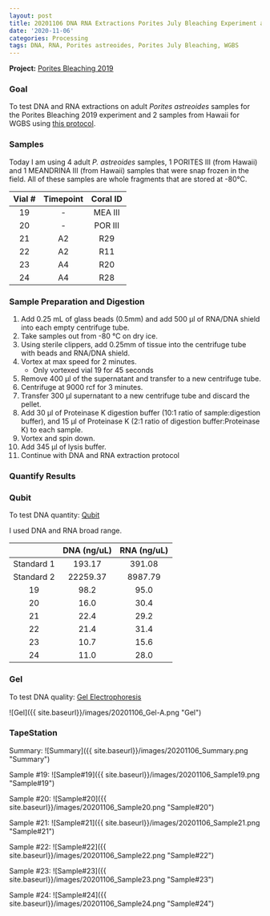 ```yaml
---
layout: post
title: 20201106 DNA RNA Extractions Porites July Bleaching Experiment and WGBS samples
date: '2020-11-06'
categories: Processing
tags: DNA, RNA, Porites astreoides, Porites July Bleaching, WGBS
---
```



**Project:** [Porites Bleaching 2019](https://github.com/kevinhwong1/Porites_Rim_Bleaching_2019)


### Goal
To test DNA and RNA extractions on adult *Porites astreoides* samples for the Porites Bleaching 2019 experiment and 2 samples from Hawaii for WGBS using [this protocol](https://kevinhwong1.github.io/KevinHWong_Notebook/20201027-DNA-RNA-Extractions-Porites-July-Bleaching-Experiment/).

### Samples

Today I am using 4 adult *P. astreoides* samples, 1 PORITES III (from Hawaii) and 1 MEANDRINA III (from Hawaii) samples that were snap frozen in the field. All of these samples are whole fragments that are stored at -80&deg;C.

| Vial # 	| Timepoint 	| Coral ID 	|
|:------:	|:---------:	|:--------:	|
|    19  	|     -     	|  MEA III  |
|    20  	|     -     	|  POR III 	|
|    21  	|     A2    	|    R29   	|
|    22  	|     A2    	|    R11  	|
|    23  	|     A4    	|    R20    |
|    24  	|     A4    	|    R28   	|



### Sample Preparation and Digestion
1. Add 0.25 mL of glass beads (0.5mm) and add 500 μl of RNA/DNA shield into each empty centrifuge tube.
2. Take samples out from -80 &deg;C on dry ice.
3. Using sterile clippers, add 0.25mm of tissue into the centrifuge tube with beads and RNA/DNA shield.  
4. Vortex at max speed for 2 minutes.
    * Only vortexed vial 19 for 45 seconds
5. Remove 400 μl of the supernatant and transfer to a new centrifuge tube.
6. Centrifuge at 9000 rcf for 3 minutes.
7. Transfer 300 μl supernatant to a new centrifuge tube and discard the pellet.
8. Add 30 μl of Proteinase K digestion buffer (10:1 ratio of sample:digestion buffer), and 15 μl of Proteinase K (2:1 ratio of digestion buffer:Proteinase K) to each sample.
9. Vortex and spin down.
10. Add 345 μl of lysis buffer.
11. Continue with DNA and RNA extraction protocol

### Quantify Results

### Qubit
To test DNA quantity: [Qubit](https://github.com/emmastrand/EmmaStrand_Notebook/blob/master/_posts/2019-05-31-Qubit-Protocol.md)  

I used DNA and RNA broad range.

|            	| DNA (ng/uL) 	| RNA (ng/uL) 	|
|:----------:	|:-----------:	|:-----------:	|
| Standard 1 	|    193.17   	|    391.08   	|
| Standard 2 	|   22259.37  	|   8987.79   	|
|      19    	|     98.2    	|     95.0    	|
|      20    	|     16.0    	|     30.4    	|
|      21    	|     22.4    	|     29.2    	|
|      22    	|     21.4    	|     31.4    	|
|      23    	|     10.7    	|     15.6    	|
|      24    	|     11.0    	|     28.0    	|

### Gel

To test DNA quality: [Gel Electrophoresis](https://github.com/emmastrand/EmmaStrand_Notebook/blob/master/_posts/2019-07-16-Gel-Electrophoresis-Protocol.md)

![Gel]({{ site.baseurl}}/images/20201106_Gel-A.png "Gel")

### TapeStation
Summary:
![Summary]({{ site.baseurl}}/images/20201106_Summary.png "Summary")

Sample #19:
![Sample#19]({{ site.baseurl}}/images/20201106_Sample19.png "Sample#19")

Sample #20:
![Sample#20]({{ site.baseurl}}/images/20201106_Sample20.png "Sample#20")

Sample #21:
![Sample#21]({{ site.baseurl}}/images/20201106_Sample21.png "Sample#21")

Sample #22:
![Sample#22]({{ site.baseurl}}/images/20201106_Sample22.png "Sample#22")

Sample #23:
![Sample#23]({{ site.baseurl}}/images/20201106_Sample23.png "Sample#23")

Sample #24:
![Sample#24]({{ site.baseurl}}/images/20201106_Sample24.png "Sample#24")
